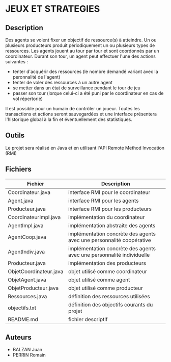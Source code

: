 # JEUX ET STRATEGIES 

## Description

Des agents se voient fixer un objectif de ressource(s) à atteindre.
Un ou plusieurs producteurs produit périodiquement un ou plusieurs types de ressources.
Les agents jouent au tour par tour et sont coordonnés par un coordinateur.
Durant son tour, un agent peut effectuer l'une des actions suivantes :
* tenter d'acquérir des ressources (le nombre demandé variant avec la peronnalité de l'agent)
* tenter de voler des ressources à un autre agent
* se metter dans un état de surveillance pendant le tour de jeu
* passer son tour (lorque celui-ci a été puni par le coordinateur en cas de vol répertorié)

Il est possible pour un humain de contrôler un joueur.
Toutes les transactions et actions seront sauvegardées et une interface
présentera l'historique global à la fin et éventuellement des statistiques.

## Outils

Le projet sera réalisé en Java et en utilisant l'API Remote Method Invocation (RMI)

## Fichiers

| Fichier | Description |
| ------- | ----------- |
| Coordinateur.java | interface RMI pour le coordinateur |
| Agent.java | interface RMI pour les agents |
| Producteur.java | interface RMI pour les producteurs |
| CoordinateurImpl.java | implémentation du coordinateur |
| AgentImpl.java | implémentation abstraite des agents |
| AgentCoop.java | implémentation concrète des agents avec une personnalité coopérative |
| AgentIndiv.java | implémentation concrète des agents avec une personnalité individuelle |
| Producteur.java | implémentation des producteurs |
| ObjetCoordinateur.java | objet utilisé comme coordinateur |
| ObjetAgent.java | objet utilisé comme agent |
| ObjetProducteur.java | objet utilisé comme producteur |
| Ressources.java | définition des ressources utilisées |
| objectifs.txt | définition des objectifs courants du projet |
| README.md | fichier descriptif |

## Auteurs

* BALZAN Juan
* PERRIN Romain



